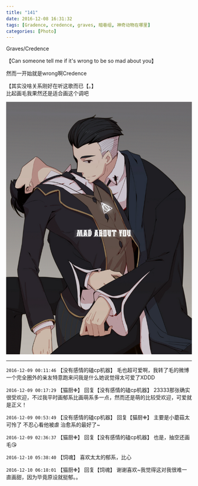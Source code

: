 ```yaml
---
title: "141"
date: 2016-12-08 16:31:32
tags: [Gradence, credence, graves, 暗巷组, 神奇动物在哪里]
categories: [Photo]
---
```


<p>Graves/Credence<br /></p> 
<p>【Can someone tell me if it's wrong to be so mad about you】<br /></p> 
<p>然而一开始就是wrong啊Credence</p> 
<p>【其实没啥关系刚好在听这歌而已【。】<br />比起画毛我果然还是适合画这个调吧<br /></p>

![](https://raw.githubusercontent.com/alicewish/meowchain247/master/img_cVZNdzJtQk9JV2Rmd1VhNnRUVzNZaHVSMXcvTUVvbGU1M3FkZkhVdXJCSnFCUmw1MTUxR3hnPT0.jpg)

---

`2016-12-09 00:11:46` 【没有感情的磕cp机器】 毛也超可爱啊，我转了毛的微博一个完全圈外的亲友特意跑来问我是什么她说觉得太可爱了XDDD

`2016-12-09 00:17:29` 【猫厨✙】 回复【没有感情的磕cp机器】 23333那张确实很受欢迎，不过我平时画郁系比画萌系多一点，然而还是萌的比较受欢迎，可爱就是正义！

`2016-12-09 00:53:49` 【没有感情的磕cp机器】 回复【猫厨✙】 主要是小蘑菇太可怜了 不忍心看他被虐 治愈系的最好了~

`2016-12-09 02:36:37` 【猫厨✙】 回复【没有感情的磕cp机器】 也是，抽空还画毛😘

`2016-12-10 05:38:40` 【饲魂】 喜欢太太的郁系，比心

`2016-12-10 06:18:01` 【猫厨✙】 回复【饲魂】 谢谢喜欢~我觉得这对我很难一直画甜，因为毕竟原设就挺郁。。
